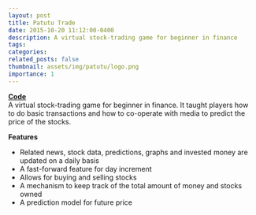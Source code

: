```yaml
---
layout: post
title: Patutu Trade
date: 2015-10-20 11:12:00-0400
description: A virtual stock-trading game for beginner in finance
tags: 
categories: 
related_posts: false
thumbnail: assets/img/patutu/logo.png
importance: 1
---
```

<div class="row" >
    <div class="col-sm-3" style="font-weight:300;"> 
    <strong> <a href="https://github.com/tungdnguyen/patutu_trade"> Code </a> </strong>
    </div>
</div>
A virtual stock-trading game for beginner in finance. It taught players how to do basic transactions and how to co-operate with media to predict the price of the stocks.

**Features**
- Related news, stock data, predictions, graphs and invested money are updated on a daily basis
- A fast-forward feature for day increment
- Allows for buying and selling stocks
- A mechanism to keep track of the total amount of money and stocks owned
- A prediction model for future price
